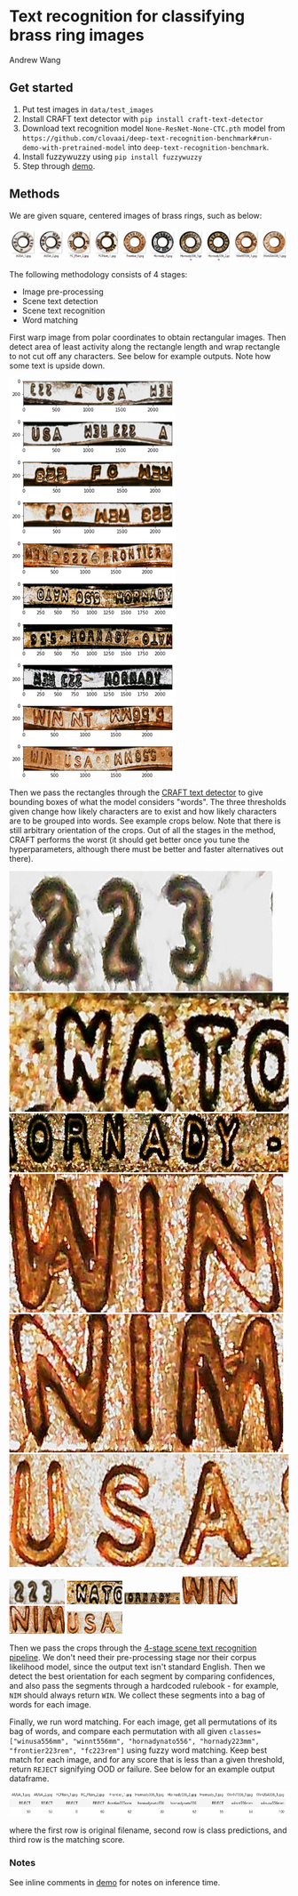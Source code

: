 # Text recognition for classifying brass ring images
Andrew Wang

## Get started

1. Put test images in `data/test_images`
2. Install CRAFT text detector with `pip install craft-text-detector` 
3. Download text recognition model `None-ResNet-None-CTC.pth` model from `https://github.com/clovaai/deep-text-recognition-benchmark#run-demo-with-pretrained-model` into `deep-text-recognition-benchmark`.
4. Install fuzzywuzzy using `pip install fuzzywuzzy`
5. Step through [demo](demo.ipynb).

## Methods

We are given square, centered images of brass rings, such as below:

![](docs/demo_test_images.png)

The following methodology consists of 4 stages:

- Image pre-processing
- Scene text detection
- Scene text recognition
- Word matching

First warp image from polar coordinates to obtain rectangular images. Then detect area of least activity along the rectangle length and wrap rectangle to not cut off any characters. See below for example outputs. Note how some text is upside down.

![](docs/demo_test_warped.png)

Then we pass the rectangles through the [CRAFT text detector](https://github.com/fcakyon/craft-text-detector) to give bounding boxes of what the model considers "words". The three thresholds given change how likely characters are to exist and how likely characters are to be grouped into words. See example crops below. Note that there is still arbitrary orientation of the crops. Out of all the stages in the method, CRAFT performs the worst (it should get better once you tune the hyperparameters, although there must be better and faster alternatives out there).

![](docs/text_crop_1.png) ![](docs/text_crop_2.png) ![](docs/text_crop_3.png) ![](docs/text_crop_4.png) ![](docs/text_crop_5.png) ![](docs/text_crop_6.png)

<p float="left">
  <img src="docs/text_crop_1.png" width="100" />
  <img src="docs/text_crop_2.png" width="100" />
  <img src="docs/text_crop_3.png" width="100" />
  <img src="docs/text_crop_4.png" width="100" />
  <img src="docs/text_crop_5.png" width="100" />
  <img src="docs/text_crop_6.png" width="100" />
</p>


Then we pass the crops through the [4-stage scene text recognition pipeline](https://github.com/clovaai/deep-text-recognition-benchmark). We don't need their pre-processing stage nor their corpus likelihood model, since the output text isn't standard English. Then we detect the best orientation for each segment by comparing confidences, and also pass the segments through a hardcoded rulebook - for example, `NIM` should always return `WIN`. We collect these segments into a bag of words for each image.

Finally, we run word matching. For each image, get all permutations of its bag of words, and compare each permutation with all given `classes=["winusa556mm", "winnt556mm", "hornadynato556", "hornady223mm", "frontier223rem", "fc223rem"]` using fuzzy word matching. Keep best match for each image, and for any score that is less than a given threshold, return `REJECT` signifying OOD _or_ failure. See below for an example output dataframe.

![](docs/demo_test_results.png)

where the first row is original filename, second row is class predictions, and third row is the matching score.


### Notes
See inline comments in [demo](demo.ipynb) for notes on inference time.